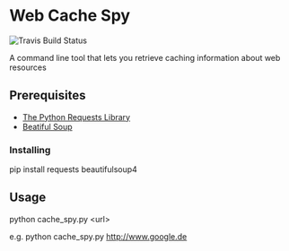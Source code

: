 # Web Cache Spy
![Travis Build Status](https://travis-ci.org/gernd/pyWebCacheSpy.svg?branch=master "Travis Build Status")


A command line tool that lets you retrieve caching information about web resources

## Prerequisites
* [The Python Requests Library](https://requests.readthedocs.io/en/master/)
* [Beatiful Soup](https://www.crummy.com/software/BeautifulSoup/)

### Installing
pip install requests beautifulsoup4

## Usage
python cache_spy.py \<url\>

e.g. python cache_spy.py http://www.google.de

